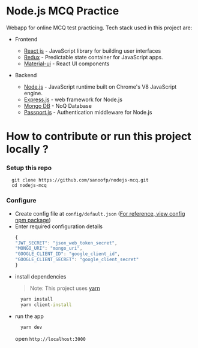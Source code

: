 # Node.js MCQ Practice

Webapp for online MCQ test practicing. Tech stack used in this project are:

* Frontend
  
  * [React js](https://reactjs.org) - JavaScript library for building user interfaces
  * [Redux](https://redux.js.org) - Predictable state container for JavaScript apps.
  * [Material-ui](material-ui.com) - React UI components

* Backend

  * [Node.js](https://nodejs.org/en/) - JavaScript runtime built on Chrome's V8 JavaScript engine.
  * [Express.js](http://expressjs.com/) - web framework for Node.js
  * [Mongo DB](https://www.mongodb.com/) - NoQ Database
  * [Passport.js](passportjs.org) - Authentication middleware for Node.js


# How to contribute or run this project locally ?

### Setup this repo
```
  git clone https://github.com/sanoofp/nodejs-mcq.git
  cd nodejs-mcq
```

### Configure

* Create config file at `config/default.json` ([For reference, view config npm package](https://www.npmjs.com/package/config))
* Enter required configuration details
  ```javascript
  {
  "JWT_SECRET": "json_web_token_secret",
  "MONGO_URI": "mongo_uri",
  "GOOGLE_CLIENT_ID": "google_client_id",
  "GOOGLE_CLIENT_SECRET": "google_client_secret"
  }
  ```
* install dependencies
  > Note: This project uses [yarn](https://yarnpkg.com/)
  ```cmd 
    yarn install 
    yarn client-install
  ```
* run the app
  ```cmd
    yarn dev
  ```
  open `http://localhost:3000`
